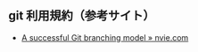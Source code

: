 ## git 利用規約（参考サイト）

* [A successful Git branching model » nvie.com](http://nvie.com/posts/a-successful-git-branching-model/)
